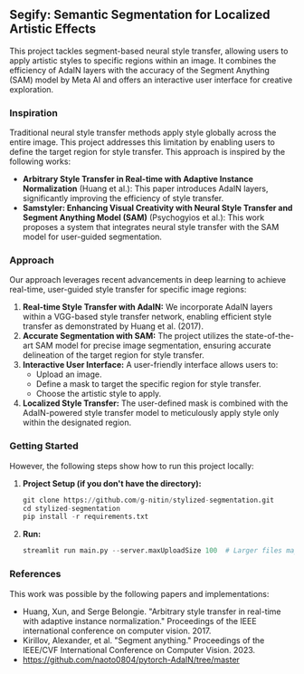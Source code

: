 ## Segify: Semantic Segmentation for Localized Artistic Effects 

This project tackles segment-based neural style transfer, allowing users to apply artistic styles to specific regions within an image. It combines the efficiency of AdaIN layers with the accuracy of the Segment Anything (SAM) model by Meta AI and offers an interactive user interface for creative exploration.

### Inspiration

Traditional neural style transfer methods apply style globally across the entire image. This project addresses this limitation by enabling users to define the target region for style transfer. This approach is inspired by the following works:

* **Arbitrary Style Transfer in Real-time with Adaptive Instance Normalization** (Huang et al.): This paper introduces AdaIN layers, significantly improving the efficiency of style transfer.
* **Samstyler: Enhancing Visual Creativity with Neural Style Transfer and Segment Anything Model (SAM)** (Psychogyios et al.): This work proposes a system that integrates neural style transfer with the SAM model for user-guided segmentation.

### Approach

Our approach leverages recent advancements in deep learning to achieve real-time, user-guided style transfer for specific image regions:

1. **Real-time Style Transfer with AdaIN:** We incorporate AdaIN layers within a VGG-based style transfer network, enabling efficient style transfer as demonstrated by Huang et al. (2017).
2. **Accurate Segmentation with SAM:** The project utilizes the state-of-the-art SAM model for precise image segmentation, ensuring accurate delineation of the target region for style transfer.
3. **Interactive User Interface:**  A user-friendly interface allows users to:
    * Upload an image.
    * Define a mask to target the specific region for style transfer.
    * Choose the artistic style to apply.
4. **Localized Style Transfer:** The user-defined mask is combined with the AdaIN-powered style transfer model to meticulously apply style only within the designated region.

### Getting Started

However, the following steps show how to run this project locally:

1. **Project Setup (if you don't have the directory):**
   ```python
   git clone https://github.com/g-nitin/stylized-segmentation.git
   cd stylized-segmentation
   pip install -r requirements.txt
   ```
2. **Run:**
   ```python
   streamlit run main.py --server.maxUploadSize 100  # Larger files may cause the app to slow down or quit
   ```

### References

This work was possible by the following papers and implementations:
* Huang, Xun, and Serge Belongie. "Arbitrary style transfer in real-time with adaptive instance normalization." Proceedings of the IEEE international conference on computer vision. 2017.
* Kirillov, Alexander, et al. "Segment anything." Proceedings of the IEEE/CVF International Conference on Computer Vision. 2023.
* https://github.com/naoto0804/pytorch-AdaIN/tree/master